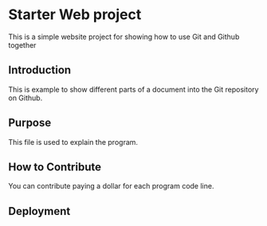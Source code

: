 # Starter Web project

This is a simple website project for showing how to use Git and Github together

## Introduction

This is example to show different parts of a document into the Git repository on Github.

## Purpose

This file is used to explain the program.

## How to Contribute

You can contribute paying a dollar for each program code line.

## Deployment



